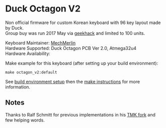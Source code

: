 # Duck Octagon V2

Non official firmware for custom Korean keyboard with 96 key layout made by Duck.  
Group buy was run 2017 May via [geekhack](https://geekhack.org/index.php?topic=89546.0) and limited to 100 units.

Keyboard Maintainer: [MechMerlin](https://github.com/mechmerlin)  
Hardware Supported: Duck Octagon PCB Ver 2.0, Atmega32u4  
Hardware Availability: 

Make example for this keyboard (after setting up your build environment):

    make octagon_v2:default

See [build environment setup](https://docs.qmk.fm/build_environment_setup.html) then the [make instructions](https://docs.qmk.fm/make_instructions.html) for more information.

## Notes
Thanks to Ralf Schmitt for previous implementations in his [TMK fork](https://github.com/xauser/tmk_keyboard/tree/xauser/) and few helping words.
